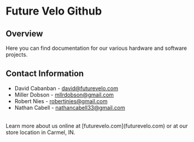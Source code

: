 # Future Velo Github

## Overview

Here you can find documentation for our various hardware and software projects.<br>

## Contact Information

* David Cabanban - david@futurevelo.com
* Miller Dobson - mllrdobson@gmail.com
* Robert Nies - robertjnies@gmail.com
* Nathan Cabell - nathancabell33@gmail.com
<br>
Learn more about us online at [futurevelo.com](futurevelo.com) or at our store location in Carmel, IN.
